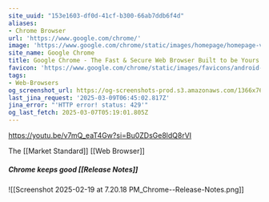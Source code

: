 ```yaml
---
site_uuid: "153e1603-df0d-41cf-b300-66ab7ddb6f4d"
aliases:
- Chrome Browser
url: 'https://www.google.com/chrome/'
image: 'https://www.google.com/chrome/static/images/homepage/homepage-v2.png'
site_name: Google Chrome
title: Google Chrome - The Fast & Secure Web Browser Built to be Yours
favicon: 'https://www.google.com/chrome/static/images/favicons/android-icon-192x192.png'
tags:
- Web-Browsers
og_screenshot_url: https://og-screenshots-prod.s3.amazonaws.com/1366x768/80/false/f017c8050d1c5fcdb4511ba7fa11d3f363165748200d77db41845a647e6acfb6.jpeg
last_jina_request: '2025-03-09T06:45:02.817Z'
jina_error: "'HTTP error! status: 429'"
og_last_fetch: 2025-03-07T05:19:01.805Z
---
```

https://youtu.be/v7mQ_eaT4Gw?si=Bu0ZDsGe8ldQ8rVI

The [[Market Standard]] [[Web Browser]]

##### Chrome keeps good [[Release Notes]]
![[Screenshot 2025-02-19 at 7.20.18 PM_Chrome--Release-Notes.png]]
